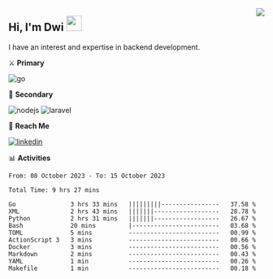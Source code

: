[<img src="https://komarev.com/ghpvc/?username=masred&color=green&style=flat-square&label=Profile+Views" align="right">](github.com/masred)

## Hi, I'm Dwi <img src="https://raw.githubusercontent.com/MartinHeinz/MartinHeinz/master/wave.gif" width="30px">

I have an interest and expertise in backend development.

⚔️ **Primary**

![go](https://img.shields.io/badge/---?logo=go&label=Golang&style=social)

🔪 **Secondary**

![nodejs](https://img.shields.io/badge/---?logo=node.js&label=Node.js&style=social&logoColor=green)
![laravel](https://img.shields.io/badge/---?logo=laravel&label=Laravel&style=social)

🔗 **Reach Me**

[![linkedin](https://img.shields.io/badge/---?logo=linkedin&label=LinkedIn&style=social)](https://linkedin.com/in/dwifitriyanto)

📊 **Activities**

<!--START_SECTION:waka-->

```all_time
From: 08 October 2023 - To: 15 October 2023

Total Time: 9 hrs 27 mins

Go               3 hrs 33 mins   |||||||||----------------   37.58 %
XML              2 hrs 43 mins   |||||||------------------   28.78 %
Python           2 hrs 31 mins   |||||||------------------   26.67 %
Bash             20 mins         |------------------------   03.68 %
TOML             5 mins          -------------------------   00.99 %
ActionScript 3   3 mins          -------------------------   00.66 %
Docker           3 mins          -------------------------   00.56 %
Markdown         2 mins          -------------------------   00.43 %
YAML             1 min           -------------------------   00.26 %
Makefile         1 min           -------------------------   00.18 %
```

<!--END_SECTION:waka-->
